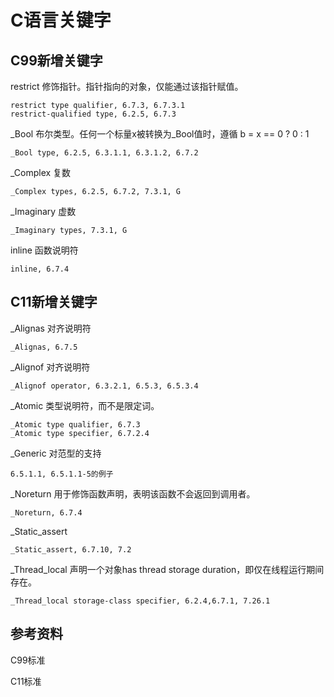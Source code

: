 # C语言关键字

## C99新增关键字

restrict 修饰指针。指针指向的对象，仅能通过该指针赋值。

	restrict type qualifier, 6.7.3, 6.7.3.1
	restrict-qualified type, 6.2.5, 6.7.3
	
_Bool 布尔类型。任何一个标量x被转换为_Bool值时，遵循 b = x == 0 ? 0 : 1

	_Bool type, 6.2.5, 6.3.1.1, 6.3.1.2, 6.7.2

_Complex 复数

	_Complex types, 6.2.5, 6.7.2, 7.3.1, G
	
_Imaginary 虚数

	_Imaginary types, 7.3.1, G
	
inline 函数说明符

	inline, 6.7.4

## C11新增关键字

_Alignas 对齐说明符

	_Alignas, 6.7.5

_Alignof 对齐说明符

	_Alignof operator, 6.3.2.1, 6.5.3, 6.5.3.4

_Atomic 类型说明符，而不是限定词。

	_Atomic type qualifier, 6.7.3
	_Atomic type specifier, 6.7.2.4

_Generic 对范型的支持

	6.5.1.1, 6.5.1.1-5的例子

_Noreturn 用于修饰函数声明，表明该函数不会返回到调用者。

	_Noreturn, 6.7.4

_Static_assert

	_Static_assert, 6.7.10, 7.2

_Thread_local 声明一个对象has thread storage duration，即仅在线程运行期间存在。

	_Thread_local storage-class specifier, 6.2.4,6.7.1, 7.26.1

## 参考资料

C99标准

C11标准

